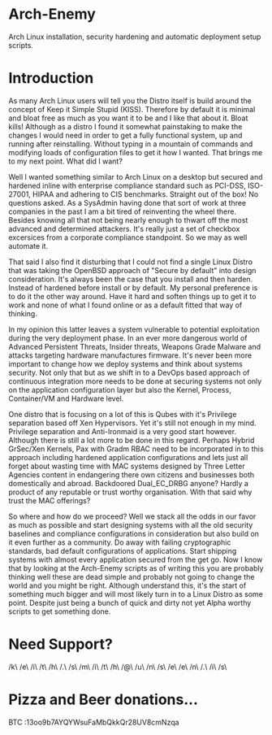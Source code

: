 # Arch-Enemy
Arch Linux installation, security hardening and automatic deployment setup scripts. 
 
# Introduction
As many Arch Linux users will tell you the Distro itself is build around the concept of Keep it Simple Stupid (KISS). Therefore by default it is minimal and bloat free as much as you want it to be and I like that about it. Bloat kills! Although as a distro I found it somewhat painstaking to make the changes I would need in order to get a fully functional system, up and running after reinstalling. Without typing in a mountain of commands and modifying loads of configuration files to get it how I wanted. That brings me to my next point. What did I want? 
 
Well I wanted something similar to Arch Linux on a desktop but secured and hardened inline with enterprise compliance standard such as PCI-DSS, ISO-27001, HIPAA and adhering to CIS benchmarks. Straight out of the box! No questions asked. As a SysAdmin having done that sort of work at three companies in the past I am a bit tired of reinventing the wheel there. Besides knowing all that not being nearly enough to thwart off the most advanced and determined attackers. It's really just a set of checkbox excersices from a corporate compliance standpoint. So we may as well automate it.
 
That said I also find it disturbing that I could not find a single Linux Distro that was taking the OpenBSD approach of "Secure by default" into design consideration. It's always been the case that you install and then harden. Instead of hardened before install or by default. My personal preference is to do it the other way around. Have it hard and soften things up to get it to work and none of what I found online or as a default fitted that way of thinking.
 
In my opinion this latter leaves a system vulnerable to potential exploitation during the very deployment phase. In an ever more dangerous world of Advanced Persistent Threats, Insider threats, Weapons Grade Malware and attacks targeting hardware manufactures firmware. It's never been more important to change how we deploy systems and think about systems security. Not only that but as we shift in to a DevOps based approach of continuous integration more needs to be done at securing systems not only on the application configuration layer but also the Kernel, Process, Container/VM and Hardware level. 
 
One distro that is focusing on a lot of this is Qubes with it's Privilege separation based off Xen Hypervisors. Yet it's still not enough in my mind. Privilege separation and Anti-Ironmaid is a very good start however. Although there is still a lot more to be done in this regard. Perhaps Hybrid GrSec/Xen Kernels, Pax with Gradm RBAC need to be incorporated in to this approach including hardened application configurations and lets just all forget about wasting time with MAC systems designed by Three Letter Agencies content in endangering there own citizens and businesses both domestically and abroad. Backdoored Dual_EC_DRBG anyone? Hardly a product of any reputable or trust worthy organisation. With that said why trust the MAC offerings? 
 
So where and how do we proceed? Well we stack all the odds in our favor as much as possible and start designing systems with all the old security baselines and compliance configurations in consideration but also build on it even further as a community. Do away with failing cryptographic standards, bad default configurations of applications. Start shipping systems with almost every application secured from the get go. Now I know that by looking at the Arch-Enemy scripts as of writing this you are probably thinking well these are dead simple and probably not going to change the world and you might be right. Although understand this, it's the start of something much bigger and will most likely turn in to a Linux Distro as some point. Despite just being a bunch of quick and dirty not yet Alpha worthy scripts to get something done.

# Need Support?
/k\ /e\ /i\ /t\ /h\ /.\ /s\ /m\ /i\ /t\ /h\ /@\ /u\ /n\ /s\ /e\ /e\ /n\ /.\ /i\ /s\

# Pizza and Beer donations...
BTC :13oo9b7AYQYWsuFaMbQkkQr28UV8cmNzqa
